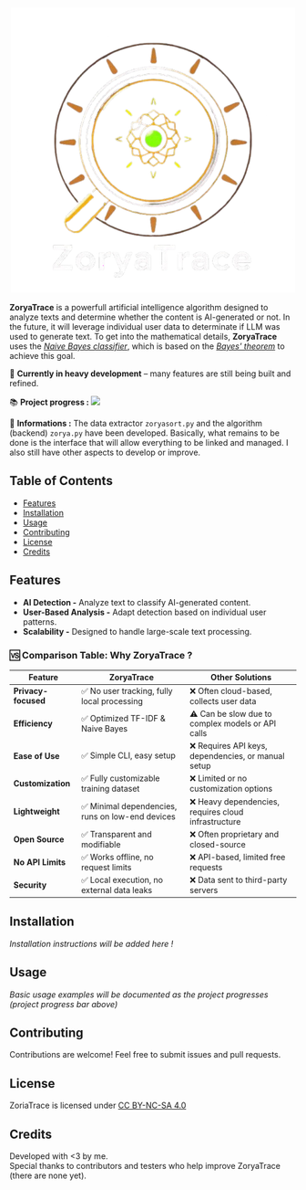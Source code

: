 <p align="center">
  <img src="logo_noback.png" alt="ZoryaTrace Logo" width="500">
</p>

**ZoryaTrace** is a powerfull artificial intelligence algorithm designed to analyze texts and determine whether the content is AI-generated or not. In the future, it will leverage individual user data to determinate if LLM was used to generate text. To get into the mathematical details, **ZoryaTrace** uses the <i>[Naive Bayes classifier](https://en.wikipedia.org/wiki/Naive_Bayes_classifier)</i>, which is based on the <i>[Bayes' theorem](https://en.wikipedia.org/wiki/Bayes%27_theorem)</i> to achieve this goal.

🚧 **Currently in heavy development** – many features are still being built and refined. 

📚 **Project progress :** ![](https://geps.dev/progress/64?dangerColor=800000&warningColor=ff9900&successColor=006600)

📜 **Informations :** The data extractor ```zoryasort.py``` and the algorithm (backend) ```zorya.py``` have been developed. Basically, what remains to be done is the interface that will allow everything to be linked and managed. I also still have other aspects to develop or improve.

## Table of Contents  
- [Features](#features)    
- [Installation](#installation)  
- [Usage](#usage)  
- [Contributing](#contributing)  
- [License](#license)  
- [Credits](#credits)  

## Features  
- **AI Detection -** Analyze text to classify AI-generated content.  
- **User-Based Analysis -** Adapt detection based on individual user patterns.  
- **Scalability -** Designed to handle large-scale text processing.  

### 🆚 Comparison Table: Why ZoryaTrace ?  

| Feature            | ZoryaTrace | Other Solutions |
|--------------------|--------------|--------------------|
| **Privacy-focused** | ✅ No user tracking, fully local processing | ❌ Often cloud-based, collects user data |
| **Efficiency** | ✅ Optimized TF-IDF & Naive Bayes | ⚠️ Can be slow due to complex models or API calls |
| **Ease of Use** | ✅ Simple CLI, easy setup | ❌ Requires API keys, dependencies, or manual setup |
| **Customization** | ✅ Fully customizable training dataset | ❌ Limited or no customization options |
| **Lightweight** | ✅ Minimal dependencies, runs on low-end devices | ❌ Heavy dependencies, requires cloud infrastructure |
| **Open Source** | ✅ Transparent and modifiable | ❌ Often proprietary and closed-source |
| **No API Limits** | ✅ Works offline, no request limits | ❌ API-based, limited free requests |
| **Security** | ✅ Local execution, no external data leaks | ❌ Data sent to third-party servers |

## Installation
_Installation instructions will be added here !_  

## Usage  
_Basic usage examples will be documented as the project progresses (project progress bar above)_  

## Contributing  
Contributions are welcome! Feel free to submit issues and pull requests.  

## License  
<p xmlns:cc="http://creativecommons.org/ns#" xmlns:dct="http://purl.org/dc/terms/"><span property="dct:title">ZoriaTrace</span> is licensed under <a href="https://creativecommons.org/licenses/by-nc-sa/4.0/?ref=chooser-v1" target="_blank" rel="license noopener noreferrer" style="display:inline-block;">CC BY-NC-SA 4.0<img style="height:22px!important;margin-left:3px;vertical-align:text-bottom;" src="https://mirrors.creativecommons.org/presskit/icons/cc.svg?ref=chooser-v1" alt=""><img style="height:22px!important;margin-left:3px;vertical-align:text-bottom;" src="https://mirrors.creativecommons.org/presskit/icons/by.svg?ref=chooser-v1" alt=""><img style="height:22px!important;margin-left:3px;vertical-align:text-bottom;" src="https://mirrors.creativecommons.org/presskit/icons/nc.svg?ref=chooser-v1" alt=""><img style="height:22px!important;margin-left:3px;vertical-align:text-bottom;" src="https://mirrors.creativecommons.org/presskit/icons/sa.svg?ref=chooser-v1" alt=""></a></p>   

## Credits  
Developed with <3 by me.  
Special thanks to contributors and testers who help improve ZoryaTrace (there are none yet). 

